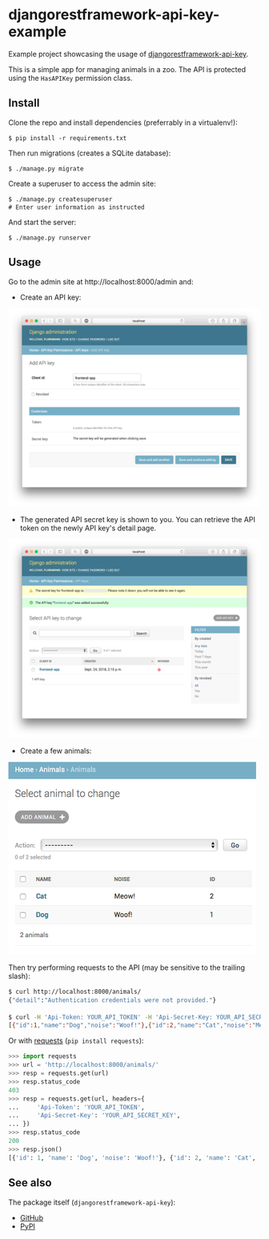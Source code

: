 # djangorestframework-api-key-example

Example project showcasing the usage of [djangorestframework-api-key](../).

This is a simple app for managing animals in a zoo. The API is protected using the `HasAPIKey` permission class.

## Install

Clone the repo and install dependencies (preferrably in a virtualenv!):

```
$ pip install -r requirements.txt
```

Then run migrations (creates a SQLite database):

```
$ ./manage.py migrate
```

Create a superuser to access the admin site:

```
$ ./manage.py createsuperuser
# Enter user information as instructed
```

And start the server:

```
$ ./manage.py runserver
```

## Usage

Go to the admin site at http://localhost:8000/admin and:

- Create an API key:

![](media/api_key_form.png)

- The generated API secret key is shown to you. You can retrieve the API token on the newly API key's detail page.

![](media/created_api_key.png)

- Create a few animals:

![](media/animals.png)

Then try performing requests to the API (may be sensitive to the trailing slash):

```bash
$ curl http://localhost:8000/animals/
{"detail":"Authentication credentials were not provided."}

$ curl -H 'Api-Token: YOUR_API_TOKEN' -H 'Api-Secret-Key: YOUR_API_SECRET_KEY' http://localhost:8000/animals/
[{"id":1,"name":"Dog","noise":"Woof!"},{"id":2,"name":"Cat","noise":"Meow!"}]
```

Or with [requests](http://docs.python-requests.org) (`pip install requests`):

```python
>>> import requests
>>> url = 'http://localhost:8000/animals/'
>>> resp = requests.get(url)
>>> resp.status_code
403
>>> resp = requests.get(url, headers={
...     'Api-Token': 'YOUR_API_TOKEN',
...     'Api-Secret-Key': 'YOUR_API_SECRET_KEY',
... })
>>> resp.status_code
200
>>> resp.json()
[{'id': 1, 'name': 'Dog', 'noise': 'Woof!'}, {'id': 2, 'name': 'Cat', 'noise': 'Meow!'}]
```

## See also

The package itself (`djangorestframework-api-key`):

- [GitHub](../)
- [PyPI](https://pypi.org/project/djangorestframework-api-key/)
